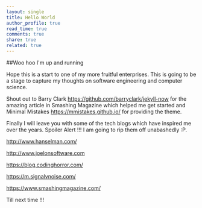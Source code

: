 ```yaml
---
layout: single
title: Hello World
author_profile: true
read_time: true
comments: true
share: true
related: true
---
```


##Woo hoo I'm up and running

Hope this is a start to one of my more fruitful enterprises. This is going to be a stage to capture my thoughts on software engineering and computer science.

Shout out to Barry Clark https://github.com/barryclark/jekyll-now for the amazing article in Smashing Magazine which helped me get started and Minimal Mistakes https://mmistakes.github.io/ for providing the theme.

Finally I will leave you with some of the tech blogs which have inspired me over the years. Spoiler Alert !!! I am going to rip them off unabashedly :P.

http://www.hanselman.com/

http://www.joelonsoftware.com

https://blog.codinghorror.com/

https://m.signalvnoise.com/

https://www.smashingmagazine.com/



Till next time !!!
